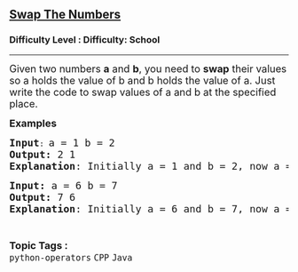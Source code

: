<h2><a href="https://www.geeksforgeeks.org/problems/swap-the-numbers/1?page=1&category=CPP&sortBy=submissions">Swap The Numbers</a></h2><h3>Difficulty Level : Difficulty: School</h3><hr><div class="problems_problem_content__Xm_eO" style="user-select: auto;"><p style="user-select: auto;"><span style="font-size: 18px; user-select: auto;">Given two numbers <strong style="user-select: auto;">a</strong> and <strong style="user-select: auto;">b</strong>, you need to <strong style="user-select: auto;">swap</strong> their values so a holds the value of b and b holds the value of a. </span><span style="font-size: 18px; user-select: auto;">Just write the code to swap values of a and b at the specified place.<br style="user-select: auto;"></span></p>
<p style="user-select: auto;"><span style="font-size: 18px; user-select: auto;"><strong style="user-select: auto;">Examples<br style="user-select: auto;"></strong></span></p>
<pre style="user-select: auto;"><span style="font-size: 18px; user-select: auto;"><strong style="user-select: auto;">Input</strong></span>: <span style="font-size: 18px; user-select: auto;">a = 1 b = 2
<strong style="user-select: auto;">Output:</strong> 2 1
<strong style="user-select: auto;">Explanation</strong>: Initially a = 1 and b = 2, now a = 2 and b = 1.
</span></pre>
<pre style="user-select: auto;"><span style="font-size: 18px; user-select: auto;"><strong style="user-select: auto;">Input: </strong>a = 6 b = 7  <br style="user-select: auto;"></span><span style="font-size: 18px; user-select: auto;"><strong style="user-select: auto;">Output:</strong> 7 6 
<strong style="user-select: auto;">Explanation</strong>: Initially a = 6 and b = 7, now a = 7 and b = 6.</span></pre></div><br><p><span style=font-size:18px><strong>Topic Tags : </strong><br><code>python-operators</code>&nbsp;<code>CPP</code>&nbsp;<code>Java</code>&nbsp;